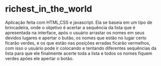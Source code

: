 # richest_in_the_world
Aplicação feita com HTML,CSS e javascript. Ela se baseia em um tipo de brincadeira, onde o objetivo é acertar a sequência da lista que é apresentada na interface, 
após o usuário arrastar os nomes em seus devidos lugares e apertar o butão, os nomes que estão no lugar certo ficarão verdes, e os que estão nas posições erradas ficarão vermelhos,
com isso o usuário pode ir colocando e tentando diferentes sequências da lista para que ele finalmente acerte toda a lista e todos os nomes fiquem verdes apóes ele apertar o botão.
